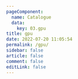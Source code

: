 ```yaml
---
pageComponent:
  name: Catalogue
  data:
    key: 03.gpu
title: gpu
date: 2022-07-20 11:05:54
permalink: /gpu/
sidebar: false
article: false
comment: false
editLink: false
---
```

